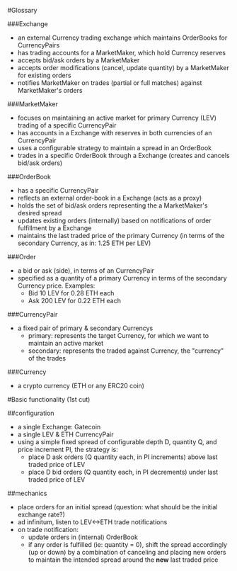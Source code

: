 #Glossary

###Exchange
- an external Currency trading exchange which maintains OrderBooks for CurrencyPairs
- has trading accounts for a MarketMaker, which hold Currency reserves
- accepts bid/ask orders by a MarketMaker
- accepts order modifications (cancel, update quantity) by a MarketMaker for existing orders 
- notifies MarketMaker on trades (partial or full matches) against MarketMaker's orders

###MarketMaker
- focuses on maintaining an active market for primary Currency (LEV) trading of a specific CurrencyPair
- has accounts in a Exchange with reserves in both currencies of an CurrencyPair 
- uses a configurable strategy to maintain a spread in an OrderBook
- trades in a specific OrderBook through a Exchange (creates and cancels bid/ask orders)

###OrderBook
- has a specific CurrencyPair
- reflects an external order-book in a Exchange (acts as a proxy)
- holds the set of bid/ask orders representing the a MarketMaker's desired spread
- updates existing orders (internally) based on notifications of order fulfillment by a Exchange
- maintains the last traded price of the primary Currency (in terms of the secondary Currency, as in: 1.25 ETH per LEV)

###Order
- a bid or ask (side), in terms of an CurrencyPair
- specified as a quantity of a primary Currency in terms of the secondary Currency price. Examples:
  - Bid 10 LEV for 0.28 ETH each
  - Ask 200 LEV for 0.22 ETH each

###CurrencyPair
- a fixed pair of primary & secondary Currencys
  - primary: represents the target Currency, for which we want to maintain an active market
  - secondary: represents the traded against Currency, the "currency" of the trades

###Currency
- a crypto currency (ETH or any ERC20 coin)



#Basic functionality (1st cut)

##configuration
* a single Exchange: Gatecoin
* a single LEV & ETH CurrencyPair
* using a simple fixed spread of configurable depth D, quantity Q, and price increment PI, the strategy is:
  * place D ask orders (Q quantity each, in PI increments) above last traded price of LEV
  * place D bid orders (Q quantity each, in PI decrements) under last traded price of LEV
  
##mechanics
* place orders for an initial spread (question: what should be the initial exchange rate?)
* ad infinitum, listen to LEV<->ETH trade notifications
* on trade notification:
  * update orders in (internal) OrderBook
  * if any order is fulfilled (ie: quantity = 0), shift the spread accordingly (up or down) 
  by a combination of canceling and placing new orders to maintain the intended spread around the **new** last traded price
